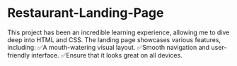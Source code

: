 # Restaurant-Landing-Page
This project has been an incredible learning experience, allowing me to dive deep into HTML and CSS. The landing page showcases various features, including:  ✅A mouth-watering visual layout. ✅Smooth navigation and user-friendly interface. ✅Ensure that it looks great on all devices.
